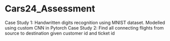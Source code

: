 # Cars24_Assessment

Case Study 1: Handwritten digits recognition using MNIST dataset. Modelled using custom CNN in Pytorch
Case Study 2: Find all connecting flights from source to destination given customer id and ticket id
